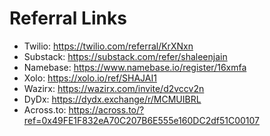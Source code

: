 # Referral Links

* Twilio: https://twilio.com/referral/KrXNxn
* Substack: https://substack.com/refer/shaleenjain
* Namebase: https://www.namebase.io/register/16xmfa
* Xolo: https://xolo.io/ref/SHAJAI1
* Wazirx: https://wazirx.com/invite/d2vccv2n
* DyDx: https://dydx.exchange/r/MCMUIBRL
* Across.to: https://across.to/?ref=0x49FE1F832eA70C207B6E555e160DC2df51C00107
